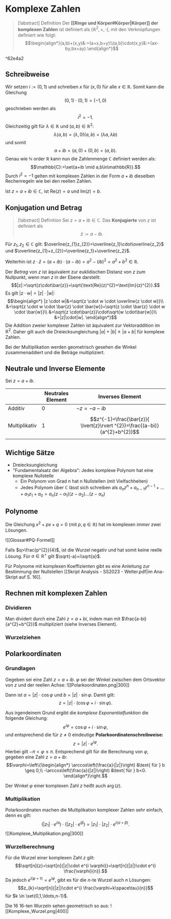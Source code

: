 # Komplexe Zahlen

> [!abstract] Definition
> Der **[[Ringe und Körper#Körper|Körper]] der komplexen Zahlen** ist definiert als $(\mathbb{R}^{2},+,\cdot)$, mit den Verknüpfungen definiert wie folgt:$$\begin{align*}(a,b)+(x,y)&:=(a+x,b+y)\\(a,b)\cdot(x,y)&:=(ax-by,bx+ay).\end{align*}$$

^62e4a2

## Schreibweise
Wir setzen $i:=(0,1)$ und schreiben $x$ für $(x,0)$ für alle $x\in \mathbb{R}$.
Somit kann die Gleichung $$(0,1)\cdot(0,1)=(-1,0)$$ geschrieben werden als $$i^{2}=-1.$$
Gleichzeitig gilt für $\lambda\in\mathbb{R}$ und $(a,b)\in\mathbb{R}^{2}$: $$\lambda(a,b)=(\lambda,0)(a,b)=(\lambda a,\lambda b)$$und somit $$a+ib=(a,0)+(0,b)=(a,b).$$
Genau wie $\mathbb{N}$ order $\mathbb{R}$ kann nun die Zahlenmenge $\mathbb{C}$ definiert werden als: $$\mathbb{C}:=\set{a+ib \mid a,b\in\mathbb{R}}.$$
Durch $i^{2}=-1$ gelten mit komplexen Zahlen in der Form $a+ib$ dieselben Rechenregeln wie bei den reellen Zahlen.

Ist $z=a+ib\in\mathbb{C}$, ist $\text{Re}(z)=a$ und $\text{Im}(z)=b$.

## Konjugation und Betrag

> [!abstract] Definition
> Sei $z=a+ib\in\mathbb{C}$.
> Das **Konjugierte** von $z$ ist definiert als $$\bar{z}:=a-ib.$$

Für $z_1,z_2\in\mathbb{C}$ gilt: $\overline{z_{1}z_{2}}=\overline{z_1}\cdot\overline{z_2}$ und $\overline{z_{1}+z_{2}}=\overline{z_1}+\overline{z_2}$.

Weiterhin ist $z\cdot\bar{z}=(a+ib)\cdot(a-ib)=a^{2}-(ib)^{2}=a^2+b^2\in\mathbb{R}$. 

Der *Betrag* von $z$ ist äquivalent zur euklidischen Distanz von $z$ zum Nullpunkt, wenn man $z$ in der Ebene darstellt: $$|z|:=\sqrt{z\cdot\bar{z}}=\sqrt{\text{Re}(z)^{2}+\text{Im}(z)^{2}}.$$
Es gilt $|z\cdot w|=|z|\cdot|w|$: $$\begin{align*}
|z \cdot w|&=\sqrt{z \cdot w \cdot \overline{z \cdot w}}\\
&=\sqrt{z \cdot w \cdot \bar{z} \cdot \bar{w}}=\sqrt{z \cdot \bar{z} \cdot w \cdot \bar{w}}\\
&=\sqrt{z \cdot\bar{z}}\cdot\sqrt{w \cdot\bar{w}}\\
&=|z|\cdot|w|.
\end{align*}$$
Die Addition zweier komplexer Zahlen ist äquivalent zur Vektoraddition im $\mathbb{R}^{2}$. Daher gilt auch die Dreiecksungleichung $|a|+|b|\geq|a+b|$ für komplexe Zahlen.

Bei der Multiplikation werden geometrisch gesehen die Winkel zusammenaddiert und die Beträge multipliziert.

## Neutrale und Inverse Elemente
Sei $z=a+ib$.


|               | Neutrales Element | Inverses Element                             |
| ------------- | ----------------- | -------------------------------------------- |
| Additiv       | $0$               | $-z=-a-ib$                                   |
| Multiplikativ | $1$               | $$z^{-1}=\frac{\bar{z}}{ \lvert{z}\rvert ^{2}}=\frac{(a-bi)}{a^{2}+b^{2}}$$ | 

## Wichtige Sätze
- Dreiecksungleichung
- "Fundamentalsatz der Algebra": Jedes komplexe Polynom hat eine komplexe Nullstelle
	- Ein Polynom von Grad n hat n Nullstellen (mit Vielfachheiten)
	- Jedes Polynom über $\mathbb{C}$ lässt sich schreiben als $a_{n}z^{n}+a_{n-1}z^{n-1}+\ldots+a_{1}z_{1}+a_{0}=a_{n}(z-\alpha_{1})(z-\alpha_{2})\ldots(z-\alpha_{n})$
	

## Polynome

Die Gleichung $x^{2}+px+q=0$ (mit $p,q\in\mathbb{R}$) hat im komplexen *immer* zwei Lösungen.

![[Glossar#PQ-Formel]]

Falls $q>\frac{p^{2}}{4}$, ist die Wurzel negativ und hat somit keine reelle Lösung. Für $a\in\mathbb{R}^{+}$ gilt $\sqrt{-a}=i\sqrt{a}$.

Für Polynome mit komplexen Koeffizienten gibt es eine Anleitung zur Bestimmung der Nullstellen [[Skript Analysis - SS2023 - Welter.pdf|im Ana-Skript auf S. 16]].

## Rechnen mit komplexen Zahlen
### Dividieren
Man dividert durch eine Zahl $z=a+bi$, indem man mit $\frac{a-bi}{a^{2}+b^{2}}$ multipliziert (siehe Inverses Element).

### Wurzelziehen

## Polarkoordinaten
### Grundlagen
Gegeben sei eine Zahl $z=a+ib$. $\varphi$ sei der Winkel zwischen dem Ortsvektor von $z$ und der reellen Achse:
![[Polarkoordinaten.png|300]]

Dann ist $a= |z| \cdot \cos \varphi$ und $b=|z| \cdot \sin \varphi$. Damit gilt: $$z=|z| \cdot (\cos \varphi + i \cdot \sin \varphi).$$

Aus irgendeinem Grund ergibt die *komplexe Exponentialfunktion* die folgende Gleichung:
$$e^{i \varphi}=\cos\varphi + i \cdot \sin \varphi,$$
und entsprechend die für $z\neq 0$ eindeutige **Polarkoordinatenschreibweise:** $$z=|z| \cdot e^{i\varphi}.$$
Hierbei gilt $-\pi < \varphi \leq \pi$.
Entsprechend gilt für die Berechnung von $\varphi$, gegeben eine Zahl $z=a+ib$:
$$\varphi=\left\{\begin{align*}
\arccos\left(\frac{a}{|z|}\right) &\text{ für } b \geq 0,\\
	-\arccos\left(\frac{a}{|z|}\right) &\text{ für } b<0.
\end{align*}\right.$$

Der Winkel $\varphi$ einer komplexen Zahl $z$ heißt auch $\arg(z)$.

### Multiplikation
Polarkoordinaten machen die Multiplikation komplexer Zahlen sehr einfach, denn es gilt: $$(|z_{1}|\cdot e^{i \alpha})\cdot(|z_{2}|\cdot e^{i \beta})=|z_{1}|\cdot |z_{2}|\cdot e^{i(\alpha + \beta)}.$$
![[Komplexe_Multiplikation.png|300]]

### Wurzelberechnung
Für die Wurzel einer komplexen Zahl $z$ gilt:  $$\sqrt[n]{z}=\sqrt[n]{|z|\cdot e^{i \varphi}}=\sqrt[n]{|z|}\cdot e^{i \frac{\varphi}{n}}.$$
Da jedoch $e^{i(\varphi+\tau)}=e^{i \varphi}$, gibt es für die $n$-te Wurzel auch $n$ Lösungen: $$z_{k}=\sqrt[n]{|z|}\cdot e^{i \frac{\varphi+k\space\tau}{n}}$$
für $k \in \set{0,1,\ldots,n-1}$.

Die 16 16-ten Wurzeln sehen geometrisch so aus:
![[Komplexe_Wurzel.png|400]]

